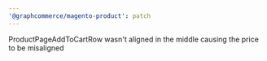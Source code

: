 ```yaml
---
'@graphcommerce/magento-product': patch
---
```


ProductPageAddToCartRow wasn't aligned in the middle causing the price to be misaligned
